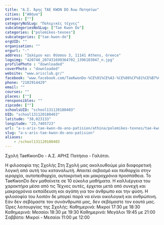 ```yaml
---
title: "Α.Σ. Άρης TAE KWON DO Άνω Πατησίων"
cities: ["Αθήνα"]
perioxi: [""]
categoryNoSLug: "Πολεμικές τέχνες"
subcategoriesNoSLug: ["Tae Kwon Do"]
categories: ["polemikes-texnes"]
subcategories: ["tae-kwon-do"]
orgUID: ""
organisation: ""
orgurl: "-"
address: "Ιαλέμου και Θύσσου 3, 11141 Athens, Greece"
logoimg: "420748_207431699364702_1396103047_n.jpg"
profilePhoto : "downloaded"
coverPhoto : "downloaded"
website: "www.arisclub.gr/"
facebook: "www.facebook.com/TaeKwonDo-%CE%91%CE%A3-%CE%86%CF%81%CE%B7%CF%82-%CE%A0%CE%B1%CF%84%CE%B7%CF%83%CE%AF%CF%89%CE%BD-%CE%93%CE%B1%CE%BB%CE%B1%CF%84%CF%83%CE%AF%CE%BF%CF%85/135588809882325"
phone: "2102914429"
email: ""
courses: ""
places: [""]
rensponsibles: ""
zipcode: [""]
schoolsUID: "school131120180403"
UID: "school131120180403"
latitude: "38,023133"
longitude: "23,7405723"
url: "a-s-aris-tae-kwon-do-ano-patision/athina/polemikes-texnes/tae-kwon-do"
slug: "a-s-aris-tae-kwon-do-ano-patision"
aliases:
    - /school131120180403
---
```



Σχολή TaeKwonDo - Α.Σ. ΑΡΗΣ Πατήσια - Γαλάτσι.

Η φιλοσοφία της Σχολής Στη Σχολή μας ακολουθούμε μία διαφορετική λογική από αυτή του καταναλωτή. Απαιτεί σεβασμό και πειθαρχία στην ιεραρχία, αυτοπειθαρχία, αυτοκριτική και μακροχρόνια προσπάθεια. Το TaeKwonDo δεν μαθαίνετε σε 10 εύκολα μαθήματα. Η καλλιέργεια του χαρακτήρα μέσα από τις Τέχνες αυτές, έρχεται μετά από συνεχή και μακροχρόνια εκπαίδευση και αγάπη για τον άνθρωπο και την φύση. Η φιλοσοφία του λοιπόν δε μπορεί παρά να είναι οικολογική και ανθρώπινη. Εάν δεν σεβόμαστε τον συνάνθρωπό μας, δεν σεβόμαστε τον εαυτό μας. Ώρες λειτουργίας της Σχολής: Καθημερινά: Μικροί 17:30 με 18:30 Καθημερινά: Μεσαίοι 18:30 με 19:30 Καθημερινά: Μεγάλοι 19:45 με 21:00 Σαββάτο: Μικροί - Μεσαίοι 11:00 με 12:00